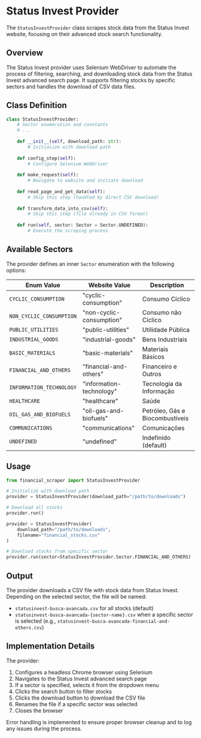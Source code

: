 # Status Invest Provider

The `StatusInvestProvider` class scrapes stock data from the Status Invest website, focusing on their advanced stock search functionality.

## Overview

The Status Invest provider uses Selenium WebDriver to automate the process of filtering, searching, and downloading stock data from the Status Invest advanced search page. It supports filtering stocks by specific sectors and handles the download of CSV data files.

## Class Definition

```python
class StatusInvestProvider:
    # Sector enumeration and constants
    # ...
    
    def __init__(self, download_path: str):
        # Initialize with download path
        
    def config_step(self):
        # Configure Selenium WebDriver
    
    def make_request(self):
        # Navigate to website and initiate download
    
    def read_page_and_get_data(self):
        # Skip this step (handled by direct CSV download)
        
    def transform_data_into_csv(self):
        # Skip this step (file already in CSV format)
        
    def run(self, sector: Sector = Sector.UNDEFINED):
        # Execute the scraping process
```

## Available Sectors

The provider defines an inner `Sector` enumeration with the following options:

| Enum Value | Website Value | Description |
|------------|---------------|-------------|
| `CYCLIC_CONSUMPTION` | "cyclic-consumption" | Consumo Cíclico |
| `NON_CYCLIC_CONSUMPTION` | "non-cyclic-consumption" | Consumo não Cíclico |
| `PUBLIC_UTILITIES` | "public-utilities" | Utilidade Pública |
| `INDUSTRIAL_GOODS` | "industrial-goods" | Bens Industriais |
| `BASIC_MATERIALS` | "basic-materials" | Materiais Básicos |
| `FINANCIAL_AND_OTHERS` | "financial-and-others" | Financeiro e Outros |
| `INFORMATION_TECHNOLOGY` | "information-technology" | Tecnologia da Informação |
| `HEALTHCARE` | "healthcare" | Saúde |
| `OIL_GAS_AND_BIOFUELS` | "oil-gas-and-biofuels" | Petróleo, Gás e Biocombustíveis |
| `COMMUNICATIONS` | "communications" | Comunicações |
| `UNDEFINED` | "undefined" | Indefinido (default) |

## Usage

```python
from financial_scraper import StatusInvestProvider

# Initialize with download path
provider = StatusInvestProvider(download_path="/path/to/downloads")

# Download all stocks
provider.run()

provider = StatusInvestProvider(
    download_path="/path/to/downloads",
    filename="financial_stocks.csv"
)

# Download stocks from specific sector
provider.run(sector=StatusInvestProvider.Sector.FINANCIAL_AND_OTHERS)
```

## Output

The provider downloads a CSV file with stock data from Status Invest. Depending on the selected sector, the file will be named:

- `statusinvest-busca-avancada.csv` for all stocks (default)
- `statusinvest-busca-avancada-{sector-name}.csv` when a specific sector is selected (e.g., `statusinvest-busca-avancada-financial-and-others.csv`)

## Implementation Details

The provider:

1. Configures a headless Chrome browser using Selenium
2. Navigates to the Status Invest advanced search page
3. If a sector is specified, selects it from the dropdown menu
4. Clicks the search button to filter stocks
5. Clicks the download button to download the CSV file
6. Renames the file if a specific sector was selected
7. Closes the browser

Error handling is implemented to ensure proper browser cleanup and to log any issues during the process.
